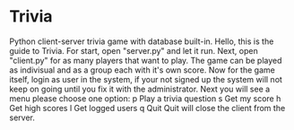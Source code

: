 # Trivia
Python client-server trivia game with database built-in.
Hello, this is the guide to Trivia.
For start, open "server.py" and let it run.
Next, open "client.py" for as many players that want to play. The game can be played as indivisual and as a group each with it's own score.
Now for the game itself, login as user in the system, if your not signed up the system will not keep on going until you fix it with the administrator. 
Next you will see a menu please choose one option:
p Play a trivia question
s Get my score
h Get high scores
l Get logged users
q Quit
Quit will close the client from the server.
